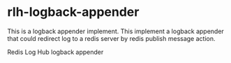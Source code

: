 # rlh-logback-appender
This is a logback appender implement. This implement a logback appender that could redirect log to a redis server by redis publish message action.

Redis Log Hub logback appender
